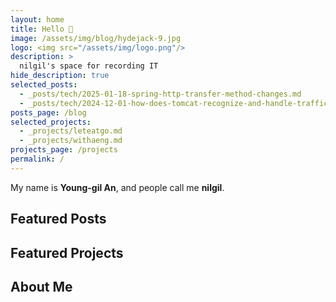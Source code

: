 ```yaml
---
layout: home
title: Hello 👋
image: /assets/img/blog/hydejack-9.jpg
logo: <img src="/assets/img/logo.png"/>
description: >
  nilgil's space for recording IT
hide_description: true
selected_posts:
  - _posts/tech/2025-01-18-spring-http-transfer-method-changes.md
  - _posts/tech/2024-12-01-how-does-tomcat-recognize-and-handle-traffic.md
posts_page: /blog
selected_projects:
  - _projects/leteatgo.md
  - _projects/withaeng.md
projects_page: /projects
permalink: /
---
```


My name is **Young-gil An**, and people call me **nilgil**.

## Featured Posts

<!--posts-->

## Featured Projects

<!--projects-->

## About Me

<!--author-->
